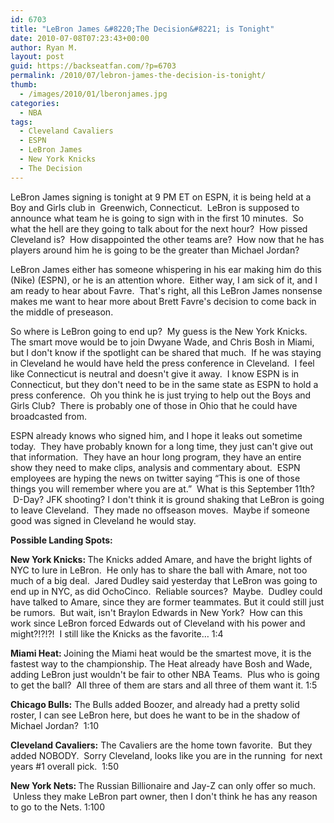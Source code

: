 ```yaml
---
id: 6703
title: "LeBron James &#8220;The Decision&#8221; is Tonight"
date: 2010-07-08T07:23:43+00:00
author: Ryan M.
layout: post
guid: https://backseatfan.com/?p=6703
permalink: /2010/07/lebron-james-the-decision-is-tonight/
thumb:
  - /images/2010/01/lberonjames.jpg
categories:
  - NBA
tags:
  - Cleveland Cavaliers
  - ESPN
  - LeBron James
  - New York Knicks
  - The Decision
---
```


<div class="entry">
  <p>
    LeBron James signing is tonight at 9 PM ET on ESPN, it is being held at a Boy and Girls club in  Greenwich, Connecticut.  LeBron is supposed to announce what team he is going to sign with in the first 10 minutes.  So what the hell are they going to talk about for the next hour?  How pissed Cleveland is?  How disappointed the other teams are?  How now that he has players around him he is going to be the greater than Michael Jordan?
  </p>

  <p>
    LeBron James either has someone whispering in his ear making him do this (Nike) (ESPN), or he is an attention whore.  Either way, I am sick of it, and I am ready to hear about Favre.  That's right, all this LeBron James nonsense makes me want to hear more about Brett Favre's decision to come back in the middle of preseason.
  </p>

  <p>
    So where is LeBron going to end up?  My guess is the New York Knicks.  The smart move would be to join Dwyane Wade, and Chris Bosh in Miami, but I don't know if the spotlight can be shared that much.  If he was staying in Cleveland he would have held the press conference in Cleveland.  I feel like Connecticut is neutral and doesn't give it away.  I know ESPN is in Connecticut, but they don't need to be in the same state as ESPN to hold a press conference.  Oh you think he is just trying to help out the Boys and Girls Club?  There is probably one of those in Ohio that he could have broadcasted from.
  </p>

  <p>
    ESPN already knows who signed him, and I hope it leaks out sometime today.  They have probably known for a long time, they just can't give out that information.  They have an hour long program, they have an entire show they need to make clips, analysis and commentary about.  ESPN employees are hyping the news on twitter saying &#8220;This is one of those things you will remember where you are at.&#8221;  What is this September 11th?  D-Day? JFK shooting? I don't think it is ground shaking that LeBron is going to leave Cleveland.  They made no offseason moves.  Maybe if someone good was signed in Cleveland he would stay.
  </p>

  <p>
    <strong>Possible Landing Spots:</strong>
  </p>

  <p>
    <strong>New York Knicks: </strong>The Knicks added Amare, and have the bright lights of NYC to lure in LeBron.  He only has to share the ball with Amare, not too much of a big deal.  Jared Dudley said yesterday that LeBron was going to end up in NYC, as did OchoCinco.  Reliable sources?  Maybe.  Dudley could have talked to Amare, since they are former teammates. But it could still just be rumors.  But wait, isn't Braylon Edwards in New York?  How can this work since LeBron forced Edwards out of Cleveland with his power and might?!?!?!  I still like the Knicks as the favorite&#8230; 1:4
  </p>

  <p>
    <strong>Miami Heat: </strong>Joining the Miami heat would be the smartest move, it is the fastest way to the championship. The Heat already have Bosh and Wade, adding LeBron just wouldn't be fair to other NBA Teams.  Plus who is going to get the ball?  All three of them are stars and all three of them want it. 1:5
  </p>

  <p>
    <strong>Chicago Bulls:</strong> The Bulls added Boozer, and already had a pretty solid roster, I can see LeBron here, but does he want to be in the shadow of Michael Jordan?  1:10
  </p>

  <p>
    <strong>Cleveland Cavaliers:</strong> The Cavaliers are the home town favorite.  But they added NOBODY.  Sorry Cleveland, looks like you are in the running  for next years #1 overall pick.  1:50
  </p>

  <p>
    <strong>New York Nets: </strong> The Russian Billionaire and Jay-Z can only offer so much.  Unless they make LeBron part owner, then I don't think he has any reason to go to the Nets. 1:100
  </p>
</div>
